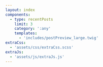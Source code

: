 ```yaml
---
layout: index
components:
  - type: recentPosts
    limit: 3
    category: ':any'
    templates:
      - 'includes/postPreview_large.twig'
extraCss:
  - 'assets/css/extraCss.scss'
extraJs:
  - 'assets/js/extraJs.js'
---
```



